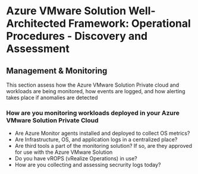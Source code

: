 # Azure VMware Solution Well-Architected Framework: Operational Procedures -  Discovery and Assessment

## Management & Monitoring 

This section assess how the Azure VMware Solution Private cloud and workloads are being monitored, how events are logged, and how alerting takes place if anomalies are detected

### How are you monitoring workloads deployed in your Azure VMware Solution Private Cloud 
- Are Azure Monitor agents installed and deployed to collect OS metrics?
- Are Infrastructure, OS,  and application logs in a centralized place?
- Are third tools a part of the monitoring solution? If so, are they approved for use with the Azure VMware Solution
- Do you have vROPS (vRealize Operations) in use?
- How are you collecting and assessing secrurity logs today?
